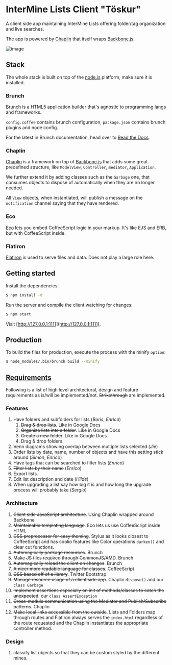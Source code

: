 # InterMine Lists Client "Töskur"

A client side app maintaining InterMine Lists offering folder/tag organization and live searches.

The app is powered by [Chaplin](https://github.com/chaplinjs/chaplin) that itself wraps [Backbone.js](http://documentcloud.github.com/backbone/).

![image](https://github.com/radekstepan/intermine-lists-client/raw/master/example.png)

## Stack

The whole stack is built on top of the [node.js](http://nodejs.org/) platform, make sure it is installed.

### Brunch
[Brunch](http://brunch.io/) is a HTML5 application builder that's agnostic to programming langs and frameworks.

`config.coffee` contains brunch configuration, `package.json` contains brunch plugins and node config.

For the latest in Brunch documentation, head over to [Read the Docs](http://brunch.readthedocs.org/en/latest/).

### Chaplin
[Chaplin](https://github.com/chaplinjs/chaplin) is a framework on top of [Backbone.js](http://backbonejs.org/) that adds some great predefined structure, like `ModelView`, `Controller`, `mediator`, `Application`.

We further extend it by adding classes such as the `Garbage` one, that consumes objects to dispose of automatically when they are no longer needed.

All `View` objects, when instantiated, will publish a message on the `notification` channel saying that they have rendered.

### Eco
[Eco](https://github.com/sstephenson/eco/) lets you embed CoffeeScript logic in your markup. It's like EJS and ERB, but with CoffeeScript inside.

### Flatiron
[Flatiron](http://flatironjs.org/) is used to serve files and data. Does not play a large role here.

## Getting started

Install the dependencies:

```bash
$ npm install -d
```

Run the server and compile the client watching for changes:

```bash
$ npm start
```

Visit [http://127.0.0.1:1111](http://127.0.0.1:1111).

## Production

To build the files for production, execute the process with the minify `option`:

```bash
$ node_modules/.bin/brunch build --minify
```

## [Requirements](https://github.com/radekstepan/intermine-lists-client/issues)

Following is a list of high level architectural, design and feature requirements as is/will be implemented/not. ~~Strikethrough~~ are implemented.

### Features

1. Have folders and subfolders for lists (*Boris*, *Enrico*)
    1. ~~Drag & drop lists~~. Like in Google Docs
    1. ~~Organize lists into a folder~~. Like in Google Docs
    1. ~~Create a new folder~~. Like in Google Docs
    1. Drag & drop folders.
1. Venn diagrams showing overlap between multiple lists selected (*Jie*)
1. Order lists by date, name, number of objects and have this setting stick around (*Simon*, *Enrico*)
1. Have tags that can be searched to filter lists (*Enrico*)
1. ~~Filter lists by their name~~ (*Enrico*)
1. Export lists.
1. Edit list description and date (*Hilde*)
1. When upgrading a list say how big it is and how long the upgrade process will probably take (*Sergio*)

### Architecture

1. ~~Client side JavaScript architecture~~. Using Chaplin wrapped around Backbone
1. ~~Maintainable templating language~~. Eco lets us use CoffeeScript inside HTML
1. ~~CSS preprocessor for easy theming~~. Stylus as it looks closest to CoffeeScript and has coolio features like Color operations `darken()` and clear cut functions.
1. ~~Automagically package resources~~. Brunch
1. ~~Make JS files required through CommonJS/AMD~~. Brunch
1. ~~Automagically reload the client on changes~~. Brunch
1. ~~A nicer more readable language for classes~~. CoffeeScript
1. ~~CSS based off of a library~~. Twitter Bootstrap
1. ~~Manage resource usage of a client side app~~. Chaplin `dispose()` and our `class Garbage`
1. ~~Implement assertions especially on init of methods/classes to catch the unexpected~~. our `class AssertException`
1. ~~Cross-module communication using the Mediator and Publish/Subscribe patterns~~. Chaplin
1. ~~Make local links accessible from the outside~~. Lists and Folders map through routes and Flatiron always serves the `index.html` regardless of the route requested and the Chaplin instantiates the appropriate controller method.

### Design

1. classify list objects so that they can be custom styled by the different mines.